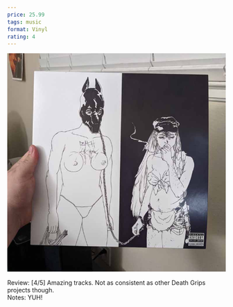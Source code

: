 ```yaml
---
price: 25.99
tags: music
format: Vinyl
rating: 4
---
```

![The Money Store](/assets/img/ibuycrap/themoneystore.jpg) 

Review: [4/5] Amazing tracks. Not as consistent as other Death Grips projects though.  
Notes: YUH!